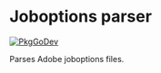 # Joboptions parser

[![PkgGoDev](https://pkg.go.dev/badge/github.com/ttab/joboptions)](https://pkg.go.dev/github.com/ttab/joboptions)

Parses Adobe joboptions files.

